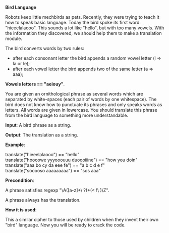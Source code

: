 **Bird Language**

Robots keep little mechbirds as pets. Recently, they were trying to teach it how to speak basic language. Today the bird spoke its first word: "hieeelalaooo".
This sounds a lot like "hello", but with too many vowels. With the information they discovered, we should help them to make a translation module.

The bird converts words by two rules:

*   after each consonant letter the bird appends a random vowel letter (l ⇒ la or le);
*   after each vowel letter the bird appends two of the same letter (a ⇒ aaa);

**Vowels letters == "aeiouy"**.

You are given an ornithological phrase as several words which are separated by white-spaces (each pair of words by one whitespace).
The bird does not know how to punctuate its phrases and only speaks words as letters. All words are given in lowercase.
You should translate this phrase from the bird language to something more understandable.

**Input**: A bird phrase as a string.

**Output**: The translation as a string.

**Example**:

translate("hieeelalaooo") == "hello"  
translate("hoooowe yyyooouuu duoooiiine") == "how you doin"  
translate("aaa bo cy da eee fe") == "a b c d e f"  
translate("sooooso aaaaaaaaa") == "sos aaa"  

**Precondition**:

A phrase satisfies regexp "\A([a-z]+\ ?)+(< !\ )\Z".

A phrase always has the translation.

**How it is used**:

This a similar cipher to those used by children when they invent their own "bird" language. Now you will be ready to crack the code.